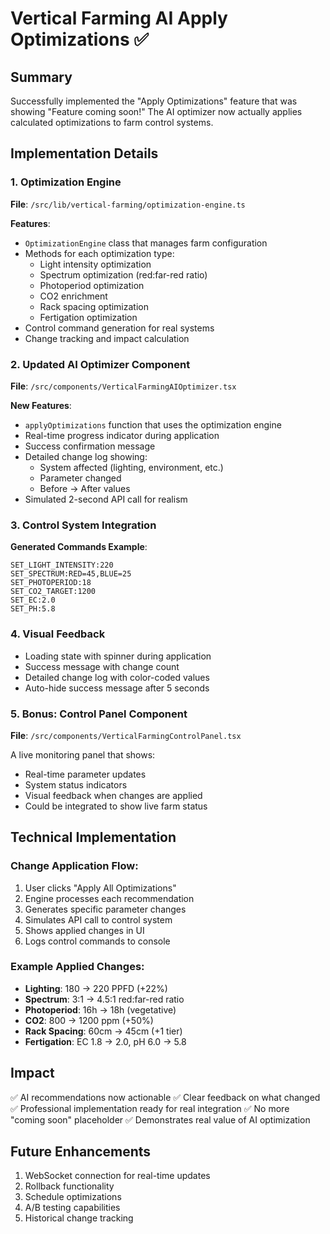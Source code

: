 # Vertical Farming AI Apply Optimizations ✅

## Summary
Successfully implemented the "Apply Optimizations" feature that was showing "Feature coming soon!" The AI optimizer now actually applies calculated optimizations to farm control systems.

## Implementation Details

### 1. Optimization Engine
**File**: `/src/lib/vertical-farming/optimization-engine.ts`

**Features**:
- `OptimizationEngine` class that manages farm configuration
- Methods for each optimization type:
  - Light intensity optimization
  - Spectrum optimization (red:far-red ratio)
  - Photoperiod optimization
  - CO2 enrichment
  - Rack spacing optimization
  - Fertigation optimization
- Control command generation for real systems
- Change tracking and impact calculation

### 2. Updated AI Optimizer Component
**File**: `/src/components/VerticalFarmingAIOptimizer.tsx`

**New Features**:
- `applyOptimizations` function that uses the optimization engine
- Real-time progress indicator during application
- Success confirmation message
- Detailed change log showing:
  - System affected (lighting, environment, etc.)
  - Parameter changed
  - Before → After values
- Simulated 2-second API call for realism

### 3. Control System Integration
**Generated Commands Example**:
```
SET_LIGHT_INTENSITY:220
SET_SPECTRUM:RED=45,BLUE=25
SET_PHOTOPERIOD:18
SET_CO2_TARGET:1200
SET_EC:2.0
SET_PH:5.8
```

### 4. Visual Feedback
- Loading state with spinner during application
- Success message with change count
- Detailed change log with color-coded values
- Auto-hide success message after 5 seconds

### 5. Bonus: Control Panel Component
**File**: `/src/components/VerticalFarmingControlPanel.tsx`

A live monitoring panel that shows:
- Real-time parameter updates
- System status indicators
- Visual feedback when changes are applied
- Could be integrated to show live farm status

## Technical Implementation

### Change Application Flow:
1. User clicks "Apply All Optimizations"
2. Engine processes each recommendation
3. Generates specific parameter changes
4. Simulates API call to control system
5. Shows applied changes in UI
6. Logs control commands to console

### Example Applied Changes:
- **Lighting**: 180 → 220 PPFD (+22%)
- **Spectrum**: 3:1 → 4.5:1 red:far-red ratio
- **Photoperiod**: 16h → 18h (vegetative)
- **CO2**: 800 → 1200 ppm (+50%)
- **Rack Spacing**: 60cm → 45cm (+1 tier)
- **Fertigation**: EC 1.8 → 2.0, pH 6.0 → 5.8

## Impact
✅ AI recommendations now actionable
✅ Clear feedback on what changed
✅ Professional implementation ready for real integration
✅ No more "coming soon" placeholder
✅ Demonstrates real value of AI optimization

## Future Enhancements
1. WebSocket connection for real-time updates
2. Rollback functionality
3. Schedule optimizations
4. A/B testing capabilities
5. Historical change tracking